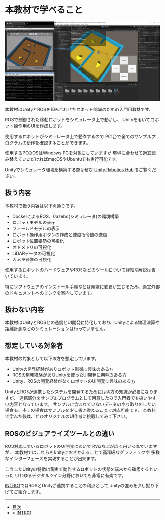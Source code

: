 # 本教材で学べること

![](./images/intro0-1.png)

本教材はUnityとROSを組み合わせたロボット開発のための入門用教材です。

ROSで制御された移動ロボットをシミュレータ上で動かし、
Unityを用いてロボット操作用のUIを作成します。

使用するロボットがシミュレータ上で動作するので
PC1台で全てのサンプルプログラムの動作を確認することができます。

使用するPCのOSはWindows PCを対象にしていますが
環境に合わせて適宜読み替えていただければmacOSやUbuntuでも実行可能です。

Unityでシミュレータ環境を構築する際はぜひ
[Unity Robotics Hub](https://github.com/Unity-Technologies/Unity-Robotics-Hub)
をご覧ください。

## 扱う内容

本教材で扱う内容は以下の通りです。

* DockerによるROS、Gazebo(シミュレータ)の環境構築
* ロボットモデルの表示
* フィールドモデルの表示
* ロボット操作用ボタンの作成と速度指令値の送信
* ロボット位置姿勢の可視化
* オドメトリの可視化
* LiDARデータの可視化
* カメラ映像の可視化

使用するロボットのハードウェアやROSなどのツールについて詳細な解説は省いています。

特にソフトウェアのインストール手順などは頻繁に変更が生じるため、適宜外部のドキュメントへのリンクを案内しています。

## 扱わない内容
本教材はUnityとROSとの通信とUI開発に特化しており、Unityによる物理演算や距離計測などのシミュレーションは行っていません。

## 想定している対象者

本教材の対象として以下の方を想定しています。

* Unityの開発経験がありロボット制御に興味のある方
* ROSの開発経験がありUnityを使ったUI開発に興味のある方
* Unity、ROSの開発経験がなくロボットのUI開発に興味のある方

UnityとROSが連携したシステムを開発するためには両方の知識が必要になりますが、
連携部分をサンプルプログラムとして用意したので入門者でも扱いやすい内容となっています。
サンプルに含まれていないデータのやり取りをしたい場合も、多くの場合はサンプルを少し書き換えることで対応可能です。
本教材で学んだ後は、ぜひオリジナルのUI作成に挑戦してみて下さい。

## ROSのビジュアライズツールとの違い

ROS対応しているロボットのUI開発において
RVizなどが広く用いられていますが、
本教材ではこれらをUnityにおきかえることで高精細なグラフィックや
多様なインターフェースを実現することが出来ます。

こうしたUnityの特徴は現実で動作するロボットの状態を端末から確認するといった
いわゆるデジタルツイン分野においても非常に有効です。

[INTRO1](./intro1.md)ではROSとUnityが連携することの利点として
Unityの強みを少し掘り下げてご紹介します。

---

* [目次](./intro2.md)
* \> [INTRO1](./intro1.md)